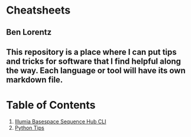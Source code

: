 # Cheatsheets
## Ben Lorentz

This repository is a place where I can put tips and tricks for software that I find helpful along the way. Each language or tool will have its own markdown file.
-------------------------------------------------
 # Table of Contents
 1. [Illumia Basespace Sequence Hub CLI](https://github.com/lorentzben/Cheatsheets/blob/main/Basespace_cli.md)
 2. [Python Tips]()
 